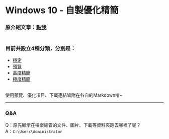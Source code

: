 # Windows 10 - 自製優化精簡

### 原介紹文章：[點我](https://home.gamer.com.tw/creationDetail.php?sn=4769475) <br><br>

### 目前共設立4種分類，分別是：
- [穩定](/stable.md)
- [預覽](/prerelease.md)
- [高度精簡](/highly_simplified.md)
- [極度精簡](/extreme.md)

<br>
使用預覽、優化項目、下載連結皆附在各自的Markdown唷~

----

### Q&A
Q：原先顯示在檔案總管的文件、圖片、下載等資料夾跑去哪裡了呢？<br>
A：<code>C:\Users\Administrator</code>
